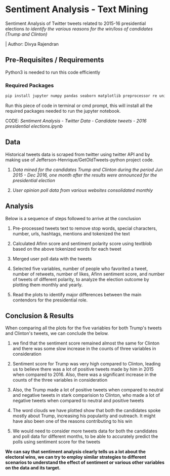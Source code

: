 # Sentiment Analysis - Text Mining
Sentiment Analysis of Twitter tweets related to 2015-16 presidential elections *to identify the various reasons for the win/loss of candidates (Trump and Clinton)* 

| Author: Divya Rajendran

## Pre-Requisites / Requirements
Python3 is needed to run this code efficiently
### Required Packages
```bash
pip install jupyter numpy pandas seaborn matplotlib preprocessor re unicodedata nltk contractions inflect textblob afinn collections wordcloud sklearn
```
Run this piece of code in terminal or cmd prompt, this will install all the required packages needed to run the jupyter notebook.

CODE: *Sentiment Analysis - Twitter Data - Candidate tweets - 2016 presidential elections.ipynb*

## Data
Historical tweets data is scraped from twitter using twitter API and by making use of Jefferson-Henrique/GetOldTweets-python project code.

1. *Data mined for the candidates Trump and Clinton during the period Jun 2015 - Dec 2016, one month after the results were announced for the presidential election*

2. *User opinion poll data from various websites consolidated monthly*


## Analysis
Below is a sequence of steps followed to arrive at the conclusion

1. Pre-processed tweets text to remove stop words, special characters, number, urls, hashtags, mentions and tokenized the text

2. Calculated Afinn score and sentiment polarity score using textblob based on the above tokenized words for each tweet

3. Merged user poll data with the tweets

4. Selected five variables, number of people who favorited a tweet, number of retweets, number of likes, Afinn sentiment score, and number of tweets of different polarity, to analyze the election outcome by plotting them monthly and yearly.

5. Read the plots to identify major differences between the main contendors for the presidential role.

## Conclusion & Results
When comparing all the plots for the five variables for both Trump's tweets and Clinton's tweets, we can conclude the below.

1. we find that the sentiment score remained almost the same for Clinton and there was some slow increase in the counts of three variables in consideration

2. Sentiment score for Trump was very high compared to Clinton, leading us to believe there was a lot of positive tweets made by him in 2015 when compared to 2016. Also, there was a significant increase in the counts of the three variables in consideration

3. Also, the Trump made a lot of positive tweets when compared to neutral and negative tweets in stark comparision to Clinton, who made a lot of negative tweets when compared to neutral and positive tweets

4. The word clouds we have plotted show that both the candidates spoke mostly about Trump, increasing his popularity and outreach. It might have also been one of the reasons contributing to his win

5. We would need to consider more tweets data for both the candidates and poll data for different months, to be able to accurately predict the polls using sentiment score for the tweets

**We can say that sentiment analysis clearly tells us a lot about the electoral wins, we can try to employ similar strategies to different scenarios to understand the effect of sentiment or various other variables on the data and its target.**
